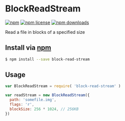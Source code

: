 # BlockReadStream
[![npm](https://img.shields.io/npm/v/block-read-stream.svg?style=flat-square)](https://npmjs.com/package/block-read-stream)
[![npm license](https://img.shields.io/npm/l/block-read-stream.svg?style=flat-square)](https://npmjs.com/package/block-read-stream)
[![npm downloads](https://img.shields.io/npm/dm/block-read-stream.svg?style=flat-square)](https://npmjs.com/package/block-read-stream)

Read a file in blocks of a specified size

## Install via [npm](https://npmjs.com)

```sh
$ npm install --save block-read-stream
```

## Usage

```js
var BlockReadStream = require( 'block-read-stream' )
```

```js
var readStream = new BlockReadStream({
  path: 'somefile.img',
  flags: 'r',
  blockSize: 256 * 1024, // 256KB
})
```
